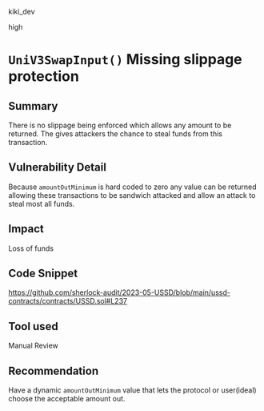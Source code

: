 kiki_dev

high

# `UniV3SwapInput()` Missing slippage protection

## Summary
There is no slippage being enforced which allows any amount to be returned. The gives attackers the chance to steal funds from this transaction.  

## Vulnerability Detail
Because `amountOutMinimum` is hard coded to zero any value can be returned  allowing these transactions to be sandwich attacked and allow an attack to steal most all funds. 

## Impact
Loss of funds
## Code Snippet
https://github.com/sherlock-audit/2023-05-USSD/blob/main/ussd-contracts/contracts/USSD.sol#L237
## Tool used

Manual Review

## Recommendation
Have a dynamic `amountOutMinimum` value that lets the protocol or user(ideal) choose the acceptable amount out. 
